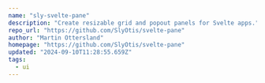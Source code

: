 ```yaml
---
name: "sly-svelte-pane"
description: "Create resizable grid and popout panels for Svelte apps."
repo_url: "https://github.com/SlyOtis/svelte-pane"
author: "Martin Ottersland"
homepage: "https://github.com/SlyOtis/svelte-pane"
updated: "2024-09-10T11:28:55.659Z"
tags: 
  - ui
---
```

